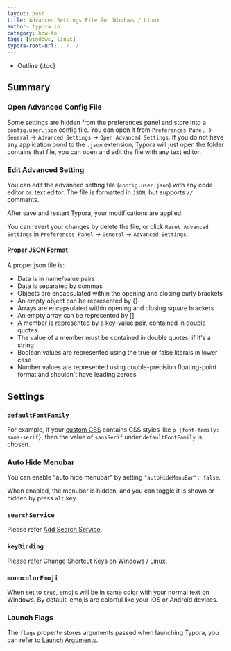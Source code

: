 ```yaml
---
layout: post
title: Advanced Settings File for Windows / Linux
author: typora.io
category: how-to
tags: [windows, linux]
typora-root-url: ../../
---
```


* Outline
{:toc}


## Summary

### Open Advanced Config File

Some settings are hidden from the preferences panel and store into a `config.user.json` config file. You can open it from `Preferences Panel` → `General` →  `Advanced Settings` → `Open Advanced Settings`. If you do not have any application bond to the `.json` extension, Typora will just open the folder contains that file, you can open and edit the file with any text editor.

### Edit Advanced Setting

You can edit the advanced setting file (`config.user.json`) with any code editor or. text editor. The file is formatted in `JSON`, but supports `//` comments.

After save and restart Typora, your modifications are applied.

You can revert your changes by delete the file, or click `Reset Advanced Settings` in  `Preferences Panel` → `General` →  `Advanced Settings`.

#### Proper JSON Format

A proper json file is:

- Data is in name/value pairs
- Data is separated by commas
- Objects are encapsulated within the opening and closing curly brackets
- An empty object can be represented by {}
- Arrays are encapsulated within opening and closing square brackets
- An empty array can be represented by []
- A member is represented by a key-value pair, contained in double quotes
- The value of a member must be contained in double quotes, if it's a string
- Boolean values are represented using the true or false literals in lower case
- Number values are represented using double-precision floating-point format and shouldn't have leading zeroes

## Settings

### `defaultFontFamily`

For example, if your [custom CSS](/Add-Custom-CSS/) contains CSS styles like `p {font-family: sans-serif}`, then the value of `sansSerif` under `defaultFontFamily` is chosen.

### Auto Hide Menubar

You can enable "auto hide menubar" by setting `"autoHideMenuBar": false`. 

When enabled, the menubar is hidden, and you can toggle it is shown or hidden by press `alt` key.

### `searchService`

Please refer [Add Search Service](Add-Search-Service/).

### `keyBinding`

Please refer [Change Shortcut Keys on Windows / Linux](/Shortcut-Keys/#windows--linux).

### `monocolorEmoji`

When set to `true`, emojis will be in same color with your normal text on Windows. By default, emojis are colorful like your iOS or Android devices. 

### Launch Flags

The `flags` property stores arguments passed when launching Typora, you can refer to [Launch Arguments](Launch-Arguments/).








